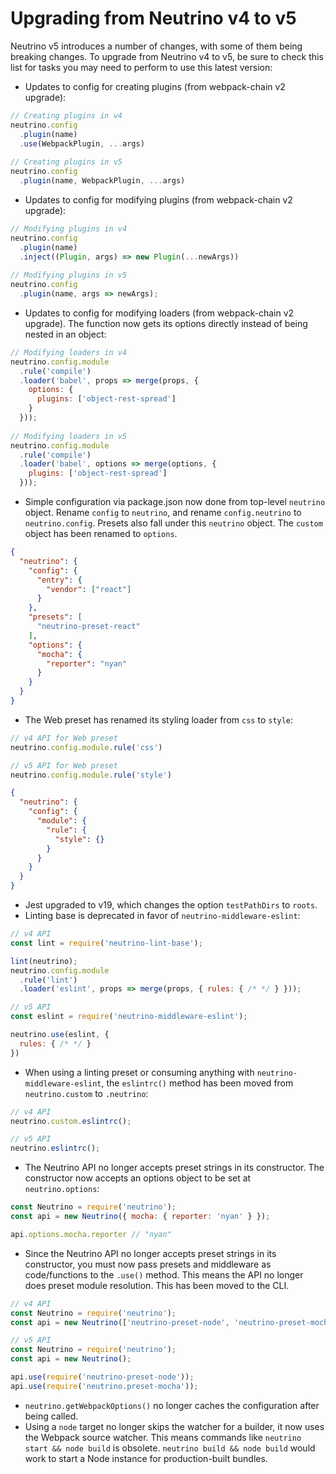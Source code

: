 # Upgrading from Neutrino v4 to v5

Neutrino v5 introduces a number of changes, with some of them being breaking changes. To upgrade from Neutrino v4
to v5, be sure to check this list for tasks you may need to perform to use this latest version:

- Updates to config for creating plugins (from webpack-chain v2 upgrade):

```js
// Creating plugins in v4
neutrino.config
  .plugin(name)
  .use(WebpackPlugin, ...args)
  
// Creating plugins in v5
neutrino.config
  .plugin(name, WebpackPlugin, ...args)
```

- Updates to config for modifying plugins (from webpack-chain v2 upgrade):

```js
// Modifying plugins in v4
neutrino.config
  .plugin(name)
  .inject((Plugin, args) => new Plugin(...newArgs))
  
// Modifying plugins in v5
neutrino.config
  .plugin(name, args => newArgs);
```

- Updates to config for modifying loaders (from webpack-chain v2 upgrade). The function now gets its options directly
instead of being nested in an object:

```js
// Modifying loaders in v4
neutrino.config.module
  .rule('compile')
  .loader('babel', props => merge(props, {
    options: {
      plugins: ['object-rest-spread']
    }
  }));
  
// Modifying loaders in v5
neutrino.config.module
  .rule('compile')
  .loader('babel', options => merge(options, {
    plugins: ['object-rest-spread']
  }));
```

- Simple configuration via package.json now done from top-level `neutrino` object. Rename `config` to `neutrino`, and
rename `config.neutrino` to `neutrino.config`. Presets also fall under this `neutrino` object. The `custom` object has
been renamed to `options`.

```json
{
  "neutrino": {
    "config": {
      "entry": {
        "vendor": ["react"]
      }
    },
    "presets": [
      "neutrino-preset-react"
    ],
    "options": {
      "mocha": {
        "reporter": "nyan"
      }
    }
  }
}
```

- The Web preset has renamed its styling loader from `css` to `style`:

```js
// v4 API for Web preset
neutrino.config.module.rule('css')

// v5 API for Web preset
neutrino.config.module.rule('style')
```

```json
{
  "neutrino": {
    "config": {
      "module": {
        "rule": {
          "style": {}
        }
      }
    }
  }
}
```

- Jest upgraded to v19, which changes the option `testPathDirs` to `roots`.
- Linting base is deprecated in favor of `neutrino-middleware-eslint`:

```js
// v4 API
const lint = require('neutrino-lint-base');

lint(neutrino);
neutrino.config.module
  .rule('lint')
  .loader('eslint', props => merge(props, { rules: { /* */ } }));

// v5 API
const eslint = require('neutrino-middleware-eslint');

neutrino.use(eslint, {
  rules: { /* */ }
})
```

- When using a linting preset or consuming anything with `neutrino-middleware-eslint`, the `eslintrc()` method has been
moved from `neutrino.custom` to `.neutrino`:

```js
// v4 API
neutrino.custom.eslintrc();

// v5 API
neutrino.eslintrc();
```

- The Neutrino API no longer accepts preset strings in its constructor. The constructor now accepts an options object to
be set at `neutrino.options`:

```js
const Neutrino = require('neutrino');
const api = new Neutrino({ mocha: { reporter: 'nyan' } });

api.options.mocha.reporter // "nyan"
```

- Since the Neutrino API no longer accepts preset strings in its constructor, you must now pass presets and middleware
as code/functions to the `.use()` method. This means the API no longer does preset module resolution. This has been
moved to the CLI.

```js
// v4 API
const Neutrino = require('neutrino');
const api = new Neutrino(['neutrino-preset-node', 'neutrino-preset-mocha']);

// v5 API
const Neutrino = require('neutrino');
const api = new Neutrino();

api.use(require('neutrino-preset-node'));
api.use(require('neutrino.preset-mocha'));
```

- `neutrino.getWebpackOptions()` no longer caches the configuration after being called.
- Using a `node` target no longer skips the watcher for a builder, it now uses the Webpack source watcher. This means
commands like `neutrino start && node build` is obsolete. `neutrino build && node build` would work to start a Node
instance for production-built bundles.
